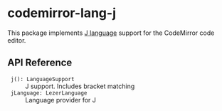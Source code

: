 # codemirror-lang-j

This package implements [J language](https://jsoftware.com) support for the CodeMirror code editor.

## API Reference

<dl>
  <dt> <code> j(): LanguageSupport </code>
  <dd> J support. Includes bracket matching

  <dt> <code> jLanguage: LezerLanguage </code>
  <dd> Language provider for J
</dl>
